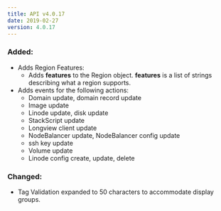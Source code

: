 ```yaml
---
title: API v4.0.17
date: 2019-02-27
version: 4.0.17
---
```


### Added:

- Adds Region Features:
    - Adds **features** to the Region object. **features** is a list of strings describing what a region supports.
- Adds events for the following actions:
    - Domain update, domain record update
    - Image update
    - Linode update, disk update
    - StackScript update
    - Longview client update
    - NodeBalancer update, NodeBalancer config update
    - ssh key update
    - Volume update
    - Linode config create, update, delete

### Changed:

- Tag Validation expanded to 50 characters to accommodate display groups.
